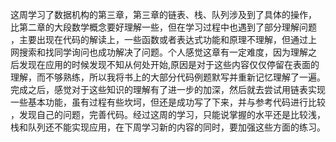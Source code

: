 这周学习了数据机构的第三章，第三章的链表、栈、队列涉及到了具体的操作，
比第二章的大段数学概念要好理解一些，但在学习过程中也遇到了部分理解问题
，主要出现在代码的解读上，一些函数或者表达式功能和原理不理解，但通过上
网搜索和找同学询问也成功解决了问题。个人感觉这章有一定难度，因为理解之
后发现在应用的时候发现不知从何处开始,原因是对于这些内容仅仅停留在表面的
理解，而不够熟练，所以我将书上的大部分代码例题默写并重新记忆理解了一遍。
完成之后，感觉对于这些知识的理解有了进一步的加深，然后就去尝试用链表实现
一些基本功能，虽有过程有些坎坷，但还是成功写了下来，并与参考代码进行比较
，发现自己的问题，完善代码。经过这周的学习，只能说掌握的水平还是比较浅，
栈和队列还不能实现应用，在下周学习新的内容的同时，要加强这些方面的练习。
